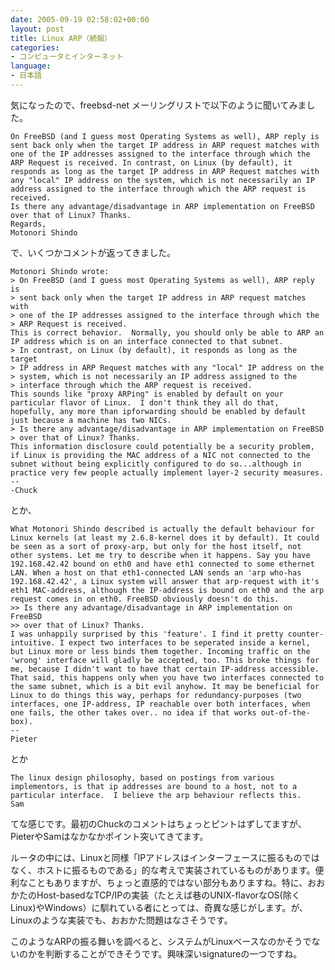 ```yaml
---
date: 2005-09-19 02:58:02+00:00
layout: post
title: Linux ARP（続報）
categories:
- コンピュータとインターネット
language:
- 日本語
---
```


気になったので、freebsd-net メーリングリストで以下のように聞いてみました。

    
    On FreeBSD (and I guess most Operating Systems as well), ARP reply is sent back only when the target IP address in ARP request matches with one of the IP addresses assigned to the interface through which the ARP Request is received. In contrast, on Linux (by default), it responds as long as the target IP address in ARP Request matches with any "local" IP address on the system, which is not necessarily an IP address assigned to the interface through which the ARP request is received.
    Is there any advantage/disadvantage in ARP implementation on FreeBSD over that of Linux? Thanks.
    Regards,
    Motonori Shindo


で、いくつかコメントが返ってきました。

    
    Motonori Shindo wrote:
    > On FreeBSD (and I guess most Operating Systems as well), ARP reply is
    > sent back only when the target IP address in ARP request matches with
    > one of the IP addresses assigned to the interface through which the
    > ARP Request is received.
    This is correct behavior.  Normally, you should only be able to ARP an IP address which is on an interface connected to that subnet.
    > In contrast, on Linux (by default), it responds as long as the target
    > IP address in ARP Request matches with any "local" IP address on the
    > system, which is not necessarily an IP address assigned to the
    > interface through which the ARP request is received.
    This sounds like "proxy ARPing" is enabled by default on your particular flavor of Linux.  I don't think they all do that, hopefully, any more than ipforwarding should be enabled by default just because a machine has two NICs.
    > Is there any advantage/disadvantage in ARP implementation on FreeBSD
    > over that of Linux? Thanks.
    This information disclosure could potentially be a security problem, if Linux is providing the MAC address of a NIC not connected to the subnet without being explicitly configured to do so...although in practice very few people actually implement layer-2 security measures.
    --
    -Chuck


とか、

    
    What Motonori Shindo described is actually the default behaviour for Linux kernels (at least my 2.6.8-kernel does it by default). It could be seen as a sort of proxy-arp, but only for the host itself, not other systems. Let me try to describe when it happens. Say you have
    192.168.42.42 bound on eth0 and have eth1 connected to some ethernet LAN. When a host on that eth1-connected LAN sends an 'arp who-has 192.168.42.42', a Linux system will answer that arp-request with it's
    eth1 MAC-address, although the IP-address is bound on eth0 and the arp request comes in on eth0. FreeBSD obviously doesn't do this.
    >> Is there any advantage/disadvantage in ARP implementation on FreeBSD
    >> over that of Linux? Thanks.
    I was unhappily surprised by this 'feature'. I find it pretty counter-intuitive. I expect two interfaces to be seperated inside a kernel, but Linux more or less binds them together. Incoming traffic on the 'wrong' interface will gladly be accepted, too. This broke things for me, because I didn't want to have that certain IP-address accessible.
    That said, this happens only when you have two interfaces connected to the same subnet, which is a bit evil anyhow. It may be beneficial for Linux to do things this way, perhaps for redundancy-purposes (two interfaces, one IP-address, IP reachable over both interfaces, when one fails, the other takes over.. no idea if that works out-of-the-box).
    --
    Pieter


とか

    
    The linux design philosophy, based on postings from various implementors, is that ip addresses are bound to a host, not to a particular interface.  I believe the arp behaviour reflects this.
    Sam


てな感じです。最初のChuckのコメントはちょっとピントはずしてますが、PieterやSamはなかなかポイント突いてきてます。

ルータの中には、Linuxと同様「IPアドレスはインターフェースに振るものではなく、ホストに振るものである」的な考えで実装されているものがあります。便利なこともありますが、ちょっと直感的ではない部分もありますね。特に、おおかたのHost-basedなTCP/IPの実装（たとえば巷のUNIX-flavorなOS(除くLinux)やWindows）に馴れている者にとっては、奇異な感じがします。が、Linuxのような実装でも、おおかた問題はなさそうです。

このようなARPの振る舞いを調べると、システムがLinuxベースなのかそうでないのかを判断することができそうです。興味深いsignatureの一つですね。
